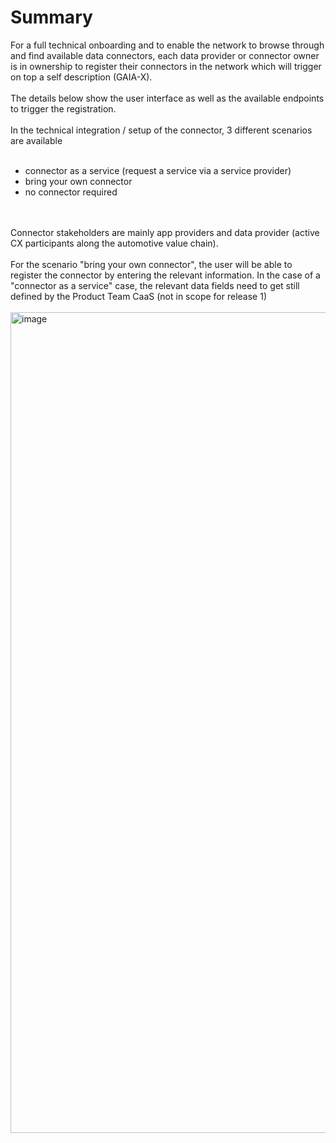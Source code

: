 # Summary

For a full technical onboarding and to enable the network to browse through and find available data connectors, each data provider or connector owner is in ownership to register their connectors in the network which will trigger on top a self description (GAIA-X).
<br>
<br>
The details below show the user interface as well as the available endpoints to trigger the registration.
<br>
<br>
In the technical integration / setup of the connector, 3 different scenarios are available
<br>
<br>
- connector as a service (request a service via a service provider)
- bring your own connector
- no connector required
<br>
<br>
Connector stakeholders are mainly app providers and data provider (active CX participants along the automotive value chain).
<br>
<br>
For the scenario "bring your own connector", the user will be able to register the connector by entering the relevant information. In the case of a "connector as a service" case, the relevant data fields need to get still defined by the Product Team CaaS (not in scope for release 1)
<br>
<br>
<img width="1313" alt="image" src="https://github.com/catenax-ng/tx-portal-assets/assets/94133633/be138852-6112-4914-9572-c7d9f332e408">
<br>
<br>
